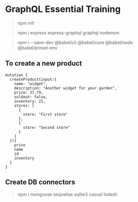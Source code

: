 # GraphQL Essential Training

> npm init

> npm i express express-graphql graphql nodemon

> npm i --save-dev @babel/cli @babel/core @babel/node @babel/preset-env


## To create a new product
```
mutation {
  createProduct(input:{
    name: "widget",
    description: "Another widget for your garden",
    price: 37.79,
    soldout: false,
    inventory: 21,
    stores: [
      {
        store: "First store"
      },
      {
        store: "Second store"
      }
    ]
  }){
    price
    name
    id
    inventory
  }
}
```

## Create DB connectors

> npm i mongoose sequelize sqlite3 casual lodash